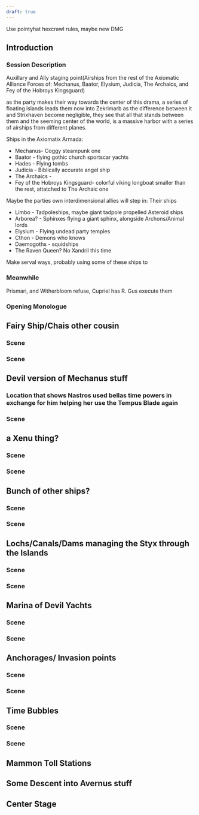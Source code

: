 ```yaml
---
draft: true
---
```

Use pointyhat hexcrawl rules, maybe new DMG
## Introduction
### Session Description
Auxillary and Ally staging point(Airships from the rest of the Axiomatic Alliance Forces of: Mechanus, Baator, Elysium, Judicia, The Archaics, and Fey of the Hobroys Kingsguard) 

as the party makes their way towards the center of this drama, a series of floating islands leads them now into Zekrimarb as the difference between it and Strixhaven become negligible, they see that all that stands between them and the seeming center of the world, is a massive harbor with a series of airships from different planes.

Ships in the Axiomatix Armada:

- Mechanus- Coggy steampunk one
- Baator - flying gothic church sportscar yachts
- Hades - Flying tombs
- Judicia - Biblically accurate angel ship
- The Archaics - 
- Fey of the Hobroys Kingsguard- colorful viking longboat smaller than the rest, attatched to The Archaic one

Maybe the parties own interdimensional allies will step in: Their ships

- Limbo - Tadpoleships, maybe giant tadpole propelled Asteroid ships 
- Arborea? - Sphinxes flying a giant sphinx, alongside Archons/Animal lords
- Elysium - Flying undead party temples
- Cthon - Demons who knows
- Daemogoths - squidships
- The Raven Queen? No Xandril this time

Make serval ways, probably using some of these ships to 
### Meanwhile
Prismari, and Witherbloom refuse, Cupriel has R. Gus execute them
### Opening Monologue
## Fairy Ship/Chais other cousin 
### Scene
### Scene
## Devil version of Mechanus stuff
### Location that shows Nastros used bellas time powers in exchange for him helping her use the Tempus Blade again
### Scene
## a Xenu thing? 
### Scene
### Scene
## Bunch of other ships?
### Scene
### Scene
## Lochs/Canals/Dams managing the Styx through the Islands
### Scene
### Scene
## Marina of Devil Yachts
### Scene
### Scene
## Anchorages/ Invasion points
### Scene
### Scene
## Time Bubbles
### Scene
### Scene
## Mammon Toll Stations
## Some Descent into Avernus stuff

## Center Stage
